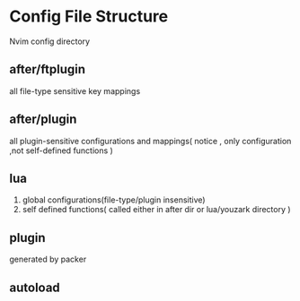 # Config File Structure

Nvim config directory

## after/ftplugin
all file-type sensitive key mappings
## after/plugin
all plugin-sensitive configurations and mappings( notice  , only configuration ,not self-defined functions )
## lua
1. global configurations(file-type/plugin insensitive)
2. self defined functions( called either in after dir or lua/youzark directory )

## plugin
generated by packer

## autoload


